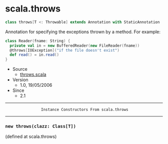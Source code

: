 
#                                 scala.throws                                 #

```scala
class throws[T <: Throwable] extends Annotation with StaticAnnotation
```

Annotation for specifying the exceptions thrown by a method. For example:

```scala
class Reader(fname: String) {
  private val in = new BufferedReader(new FileReader(fname))
  @throws[IOException]("if the file doesn't exist")
  def read() = in.read()
}
```

* Source
  * [throws.scala](https://github.com/scala/scala/tree/6d09a1ba5f/src/library/scala/throws.scala#L1)
* Version
  * 1.0, 19/05/2006
* Since
  * 2.1


--------------------------------------------------------------------------------
                    Instance Constructors From scala.throws
--------------------------------------------------------------------------------


### `new throws(clazz: Class[T])`                                            ###
(defined at scala.throws)
